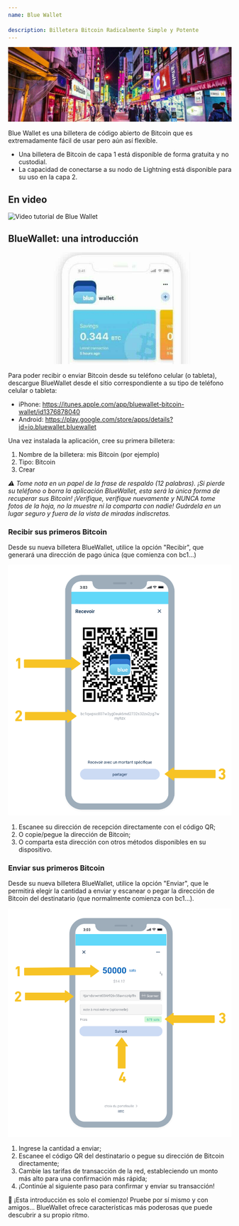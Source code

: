 ```yaml
---
name: Blue Wallet

description: Billetera Bitcoin Radicalmente Simple y Potente
---
```


![cover](assets/cover.jpeg)

Blue Wallet es una billetera de código abierto de Bitcoin que es extremadamente fácil de usar pero aún así flexible.

- Una billetera de Bitcoin de capa 1 está disponible de forma gratuita y no custodial.
- La capacidad de conectarse a su nodo de Lightning está disponible para su uso en la capa 2.

## En video

![Video tutorial de Blue Wallet](https://www.youtube.com/watch?v=UCAtFgkdJtM)

## BlueWallet: una introducción

![image](assets/1.jpeg)

Para poder recibir o enviar Bitcoin desde su teléfono celular (o tableta), descargue BlueWallet desde el sitio correspondiente a su tipo de teléfono celular o tableta:

- iPhone: https://itunes.apple.com/app/bluewallet-bitcoin-wallet/id1376878040
- Android: https://play.google.com/store/apps/details?id=io.bluewallet.bluewallet

Una vez instalada la aplicación, cree su primera billetera:

1. Nombre de la billetera: mis Bitcoin (por ejemplo)
2. Tipo: Bitcoin
3. Crear

_⚠️ Tome nota en un papel de la frase de respaldo (12 palabras). ¡Si pierde su teléfono o borra la aplicación BlueWallet, esta será la única forma de recuperar sus Bitcoin! ¡Verifique, verifique nuevamente y NUNCA tome fotos de la hoja, no la muestre ni la comparta con nadie! Guárdela en un lugar seguro y fuera de la vista de miradas indiscretas._

### Recibir sus primeros Bitcoin

Desde su nueva billetera BlueWallet, utilice la opción "Recibir", que generará una dirección de pago única (que comienza con bc1...)

![image](assets/2.png)

1. Escanee su dirección de recepción directamente con el código QR;
2. O copie/pegue la dirección de Bitcoin;
3. O comparta esta dirección con otros métodos disponibles en su dispositivo.

### Enviar sus primeros Bitcoin

Desde su nueva billetera BlueWallet, utilice la opción "Enviar", que le permitirá elegir la cantidad a enviar y escanear o pegar la dirección de Bitcoin del destinatario (que normalmente comienza con bc1...).

![image](assets/3.png)

1. Ingrese la cantidad a enviar;
2. Escanee el código QR del destinatario o pegue su dirección de Bitcoin directamente;
3. Cambie las tarifas de transacción de la red, estableciendo un monto más alto para una confirmación más rápida;
4. ¡Continúe al siguiente paso para confirmar y enviar su transacción!

🥇 ¡Esta introducción es solo el comienzo! Pruebe por sí mismo y con amigos... BlueWallet ofrece características más poderosas que puede descubrir a su propio ritmo.
